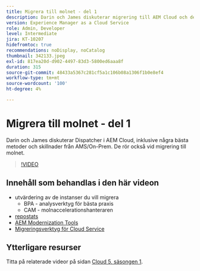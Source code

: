 ```yaml
---
title: Migrera till molnet - del 1
description: Darin och James diskuterar migrering till AEM Cloud och demonstrerar några tekniker och bästa metoder.
version: Experience Manager as a Cloud Service
role: Admin, Developer
level: Intermediate
jira: KT-10207
hidefromtoc: true
recommendations: noDisplay, noCatalog
thumbnail: 342133.jpeg
exl-id: 817ea20d-d902-4497-83d3-5800ed6aaa8f
duration: 315
source-git-commit: 48433a5367c281cf5a1c106b08a1306f1b0e8ef4
workflow-type: tm+mt
source-wordcount: '100'
ht-degree: 4%

---
```


# Migrera till molnet - del 1

Darin och James diskuterar Dispatcher i AEM Cloud, inklusive några bästa metoder och skillnader från AMS/On-Prem. De rör också vid migrering till molnet.

>[!VIDEO](https://video.tv.adobe.com/v/342133?quality=12&learn=on)

## Innehåll som behandlas i den här videon

+ utvärdering av de instanser du vill migrera
   + BPA - analysverktyg för bästa praxis
   + CAM - molnaccelerationshanteraren
+ [repostats](https://github.com/chetanmeh/oak-console-scripts/tree/master/src/main/groovy/repostats)
+ [AEM Modernization Tools](https://opensource.adobe.com/aem-modernize-tools/)
+ [Migreringsverktyg för Cloud Service](https://github.com/adobe/aem-cloud-service-source-migration)

## Ytterligare resurser

Titta på relaterade videor på sidan [Cloud 5, säsongen 1](cloud5-season-1.md).
